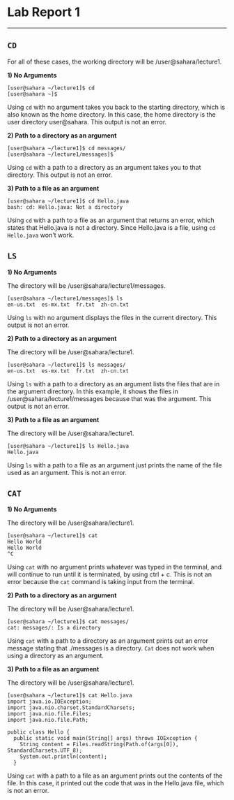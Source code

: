 # **Lab Report 1**
***
## ```CD```
For all of these cases, the working directory will be /user@sahara/lecture1.

**1) No Arguments**
```
[user@sahara ~/lecture1]$ cd
[user@sahara ~]$
```
Using `cd` with no argument takes you back to the starting directory, which is also known as the home directory. In this case, the home directory is the user directory user@sahara. This output is not an error.

**2) Path to a directory as an argument**
```
[user@sahara ~/lecture1]$ cd messages/
[user@sahara ~/lecture1/messages]$
```
Using `cd` with a path to a directory as an argument takes you to that directory. This output is not an error.

**3) Path to a file as an argument**
```
[user@sahara ~/lecture1]$ cd Hello.java 
bash: cd: Hello.java: Not a directory
```
Using `cd` with a path to a file as an argument that returns an error, which states that Hello.java is not a directory. Since Hello.java is a file, using `cd Hello.java` won't work.

## ```LS```

**1) No Arguments**

The directory will be /user@sahara/lecture1/messages.

```
[user@sahara ~/lecture1/messages]$ ls
en-us.txt  es-mx.txt  fr.txt  zh-cn.txt
```
Using `ls` with no argument displays the files in the current directory. This output is not an error.

**2) Path to a directory as an argument**

The directory will be /user@sahara/lecture1.

```
[user@sahara ~/lecture1]$ ls messages/
en-us.txt  es-mx.txt  fr.txt  zh-cn.txt
```
Using `ls` with a path to a directory as an argument lists the files that are in the argument directory. In this example, it shows the files in /user@sahara/lecture1/messages because that was the argument. This output is not an error.

**3) Path to a file as an argument**

The directory will be /user@sahara/lecture1.

```
[user@sahara ~/lecture1]$ ls Hello.java
Hello.java
```
Using `ls` with a path to a file as an argument just prints the name of the file used as an argument. This is not an error.

## ```CAT```

**1) No Arguments**

The directory will be /user@sahara/lecture1.

```
[user@sahara ~/lecture1]$ cat
Hello World
Hello World
^C
```
Using `cat` with no argument prints whatever was typed in the terminal, and will continue to run until it is terminated, by using ctrl + c. This is not an error because the `cat` command is taking input from the terminal. 

**2) Path to a directory as an argument**

The directory will be /user@sahara/lecture1.

```
[user@sahara ~/lecture1]$ cat messages/
cat: messages/: Is a directory
```
Using `cat` with a path to a directory as an argument prints out an error message stating that ./messages is a directory. `Cat` does not work when using a directory as an argument. 

**3) Path to a file as an argument**

The directory will be /user@sahara/lecture1.

```
[user@sahara ~/lecture1]$ cat Hello.java
import java.io.IOException;
import java.nio.charset.StandardCharsets;
import java.nio.file.Files;
import java.nio.file.Path;

public class Hello {
  public static void main(String[] args) throws IOException {
    String content = Files.readString(Path.of(args[0]), StandardCharsets.UTF_8);    
    System.out.println(content);
  }
```
Using `cat` with a path to a file as an argument prints out the contents of the file. In this case, it printed out the code that was in the Hello.java file, which is not an error.



